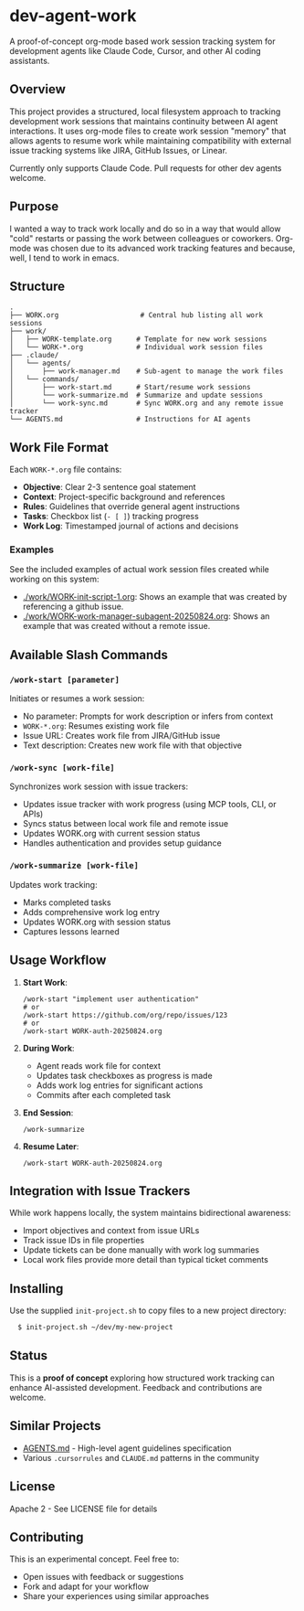 # dev-agent-work

A proof-of-concept org-mode based work session tracking system for development agents like Claude Code, Cursor, and other AI coding assistants.

## Overview

This project provides a structured, local filesystem approach to tracking development work sessions that maintains continuity between AI agent interactions. It uses org-mode files to create work session "memory" that allows agents to resume work while maintaining compatibility with external issue tracking systems like JIRA, GitHub Issues, or Linear.

Currently only supports Claude Code. Pull requests for other dev agents welcome.

## Purpose

I wanted a way to track work locally and do so in a way that would allow "cold" restarts or passing the work between colleagues or coworkers. Org-mode was chosen due to its advanced work tracking features and because, well, I tend to work in emacs.

## Structure

```
.
├── WORK.org                    # Central hub listing all work sessions
├── work/
│   ├── WORK-template.org      # Template for new work sessions
│   └── WORK-*.org             # Individual work session files
├── .claude/
│   └── agents/
│       ├── work-manager.md    # Sub-agent to manage the work files
│   └── commands/
│       ├── work-start.md      # Start/resume work sessions
│       └── work-summarize.md  # Summarize and update sessions
│       └── work-sync.md       # Sync WORK.org and any remote issue tracker
└── AGENTS.md                  # Instructions for AI agents
```

## Work File Format

Each `WORK-*.org` file contains:

- **Objective**: Clear 2-3 sentence goal statement
- **Context**: Project-specific background and references
- **Rules**: Guidelines that override general agent instructions
- **Tasks**: Checkbox list (`- [ ]`) tracking progress
- **Work Log**: Timestamped journal of actions and decisions

### Examples

See the included examples of actual work session files created while working on this system:

- [./work/WORK-init-script-1.org](work/WORK-init-script-1.org): Shows an example that was created by referencing a github issue.
- [./work/WORK-work-manager-subagent-20250824.org](work/WORK-work-manager-subagent-20250824.org): Shows an example that was created without a remote issue.

## Available Slash Commands

### `/work-start [parameter]`
Initiates or resumes a work session:
- No parameter: Prompts for work description or infers from context
- `WORK-*.org`: Resumes existing work file
- Issue URL: Creates work file from JIRA/GitHub issue
- Text description: Creates new work file with that objective

### `/work-sync [work-file]`
Synchronizes work session with issue trackers:
- Updates issue tracker with work progress (using MCP tools, CLI, or APIs)
- Syncs status between local work file and remote issue
- Updates WORK.org with current session status
- Handles authentication and provides setup guidance

### `/work-summarize [work-file]`
Updates work tracking:
- Marks completed tasks
- Adds comprehensive work log entry
- Updates WORK.org with session status
- Captures lessons learned

## Usage Workflow

1. **Start Work**: 
   ```
   /work-start "implement user authentication"
   # or
   /work-start https://github.com/org/repo/issues/123
   # or
   /work-start WORK-auth-20250824.org
   ```

2. **During Work**:
   - Agent reads work file for context
   - Updates task checkboxes as progress is made
   - Adds work log entries for significant actions
   - Commits after each completed task

3. **End Session**:
   ```
   /work-summarize
   ```

4. **Resume Later**:
   ```
   /work-start WORK-auth-20250824.org
   ```

## Integration with Issue Trackers

While work happens locally, the system maintains bidirectional awareness:
- Import objectives and context from issue URLs
- Track issue IDs in file properties
- Update tickets can be done manually with work log summaries
- Local work files provide more detail than typical ticket comments

## Installing

Use the supplied `init-project.sh` to copy files to a new project directory:

``` sh
  $ init-project.sh ~/dev/my-new-project 
```


## Status

This is a **proof of concept** exploring how structured work tracking can enhance AI-assisted development. Feedback and contributions are welcome.

## Similar Projects

- [AGENTS.md](https://agents.md) - High-level agent guidelines specification
- Various `.cursorrules` and `CLAUDE.md` patterns in the community

## License

Apache 2 - See LICENSE file for details

## Contributing

This is an experimental concept. Feel free to:
- Open issues with feedback or suggestions
- Fork and adapt for your workflow
- Share your experiences using similar approaches

